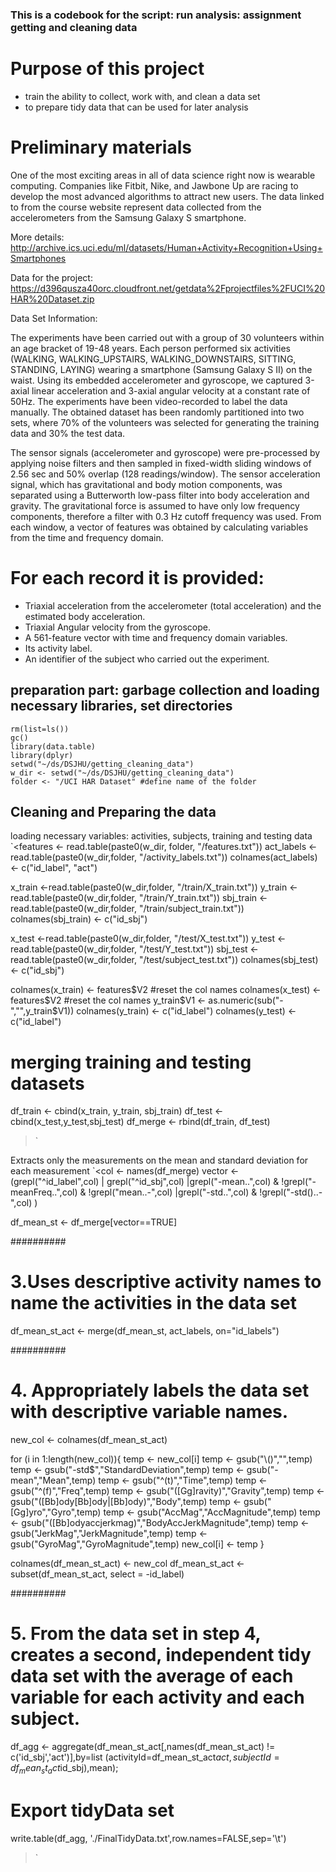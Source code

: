 ### This is a codebook for the script: run analysis: assignment getting and cleaning data
# Purpose of this project 
- train the ability to collect, work with, and clean a data set
- to prepare tidy data that can be used for later analysis

# Preliminary materials

One of the most exciting areas in all of data science right now is wearable computing. Companies like Fitbit, Nike, and Jawbone Up are racing to develop the most advanced algorithms to attract new users. The data linked to from the course website represent data collected from the accelerometers from the Samsung Galaxy S smartphone. 

More details:
http://archive.ics.uci.edu/ml/datasets/Human+Activity+Recognition+Using+Smartphones

Data for the project:
https://d396qusza40orc.cloudfront.net/getdata%2Fprojectfiles%2FUCI%20HAR%20Dataset.zip


Data Set Information:

The experiments have been carried out with a group of 30 volunteers within an age bracket of 19-48 years. Each person performed six activities (WALKING, WALKING_UPSTAIRS, WALKING_DOWNSTAIRS, SITTING, STANDING, LAYING) wearing a smartphone (Samsung Galaxy S II) on the waist. Using its embedded accelerometer and gyroscope, we captured 3-axial linear acceleration and 3-axial angular velocity at a constant rate of 50Hz. The experiments have been video-recorded to label the data manually. The obtained dataset has been randomly partitioned into two sets, where 70% of the volunteers was selected for generating the training data and 30% the test data. 

The sensor signals (accelerometer and gyroscope) were pre-processed by applying noise filters and then sampled in fixed-width sliding windows of 2.56 sec and 50% overlap (128 readings/window). The sensor acceleration signal, which has gravitational and body motion components, was separated using a Butterworth low-pass filter into body acceleration and gravity. The gravitational force is assumed to have only low frequency components, therefore a filter with 0.3 Hz cutoff frequency was used. From each window, a vector of features was obtained by calculating variables from the time and frequency domain.

For each record it is provided:
======================================

- Triaxial acceleration from the accelerometer (total acceleration) and the estimated body acceleration.
- Triaxial Angular velocity from the gyroscope. 
- A 561-feature vector with time and frequency domain variables. 
- Its activity label. 
- An identifier of the subject who carried out the experiment.


## preparation part: garbage collection and loading necessary libraries, set directories
```
rm(list=ls())
gc()
library(data.table)
library(dplyr)
setwd("~/ds/DSJHU/getting_cleaning_data") 
w_dir <- setwd("~/ds/DSJHU/getting_cleaning_data") 
folder <- "/UCI HAR Dataset" #define name of the folder
```

## Cleaning and Preparing the data
loading necessary variables: activities, subjects, training and testing data
`<features <- read.table(paste0(w_dir,
                              folder, "/features.txt"))
act_labels <- read.table(paste0(w_dir,folder, "/activity_labels.txt"))
colnames(act_labels) <- c("id_label", "act")

x_train <-read.table(paste0(w_dir,folder, "/train/X_train.txt"))
y_train <-read.table(paste0(w_dir,folder, "/train/Y_train.txt"))
sbj_train <-read.table(paste0(w_dir,folder, "/train/subject_train.txt"))
colnames(sbj_train) <- c("id_sbj")


x_test <-read.table(paste0(w_dir,folder, "/test/X_test.txt"))
y_test <-read.table(paste0(w_dir,folder, "/test/Y_test.txt"))
sbj_test <-read.table(paste0(w_dir,folder, "/test/subject_test.txt"))
colnames(sbj_test) <- c("id_sbj")

colnames(x_train) <- features$V2 #reset the col names 
colnames(x_test) <-  features$V2 #reset the col names 
y_train$V1 <- as.numeric(sub("-","",y_train$V1))
colnames(y_train) <- c("id_label")
colnames(y_test) <- c("id_label")

# merging training and testing datasets
df_train <- cbind(x_train, y_train, sbj_train)
df_test <- cbind(x_test,y_test,sbj_test)
df_merge <- rbind(df_train, df_test)
>`

Extracts only the measurements on the mean and standard deviation for each measurement
`<col <- names(df_merge)
vector <- (grepl("^id_label",col) | grepl("^id_sbj",col)
           |grepl("-mean..",col) & !grepl("-meanFreq..",col) & !grepl("mean..-",col) 
           |grepl("-std..",col) & !grepl("-std()..-",col) )

df_mean_st <- df_merge[vector==TRUE]

##########
# 3.Uses descriptive activity names to name the activities in the data set
df_mean_st_act <- merge(df_mean_st, act_labels, on="id_labels")


##########
# 4. Appropriately labels the data set with descriptive variable names.

new_col <- colnames(df_mean_st_act)

for (i in 1:length(new_col)){
      temp <- new_col[i]
      temp <- gsub("\\()","",temp)
      temp <- gsub("-std$","StandardDeviation",temp)
      temp <- gsub("-mean","Mean",temp)
      temp <- gsub("^(t)","Time",temp)
      temp <- gsub("^(f)","Freq",temp)
      temp <- gsub("([Gg]ravity)","Gravity",temp)
      temp <- gsub("([Bb]ody[Bb]ody|[Bb]ody)","Body",temp)
      temp <- gsub("[Gg]yro","Gyro",temp)
      temp <- gsub("AccMag","AccMagnitude",temp)
      temp <- gsub("([Bb]odyaccjerkmag)","BodyAccJerkMagnitude",temp)
      temp <- gsub("JerkMag","JerkMagnitude",temp)
      temp <- gsub("GyroMag","GyroMagnitude",temp)
      new_col[i] <- temp
}

colnames(df_mean_st_act) <- new_col
df_mean_st_act <- subset(df_mean_st_act, select = -id_label)

##########
# 5. From the data set in step 4, creates a second, independent tidy data set with the average of each variable for each activity and each subject.
df_agg <- aggregate(df_mean_st_act[,names(df_mean_st_act) 
                                    != c('id_sbj','act')],by=list
                      (activityId=df_mean_st_act$act,
                        subjectId=df_mean_st_act$id_sbj),mean);

# Export tidyData set 
write.table(df_agg, './FinalTidyData.txt',row.names=FALSE,sep='\t')
>`
